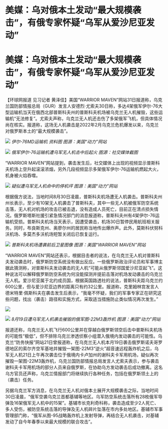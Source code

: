 # 美媒：乌对俄本土发动“最大规模袭击”，有俄专家怀疑“乌军从爱沙尼亚发动”

# 美媒：乌对俄本土发动“最大规模袭击”，有俄专家怀疑“乌军从爱沙尼亚发动”

【环球网报道 见习记者 黄泽佳】美国“WARRIOR
MAVEN”网站31日报道称，乌克兰国防部情报总局（GUR）发言人安德烈·尤索夫30日称，多达4架俄军伊尔-76大型运输机当天在俄西北部普斯科夫州的普斯科夫机场被乌克兰无人机摧毁，这些运输机“无法修复”。尤索夫声称，乌克兰无人机还击伤了多架俄军飞机，但具体情况尚在核实。报道称，这场无人机袭击是2022年2月乌克兰危机爆发以来，乌克兰对俄罗斯本土的“最大规模袭击”。

![](https://inews.gtimg.com/om_bt/OknppeMHcfKAIY0ZmWoFr6iHvX6U7DHDoUMylIp8sJ5TUAA/1000)
_伊尔-76MD运输机 资料图 图源：美国“动力”网站_

![](https://inews.gtimg.com/om_bt/OhEQlAxk8LyfXfC_7mTbKd6YAXUTUkn9rp4W3Ysp3Vr6wAA/1000)
_俄军伊尔-76运输机遭乌军无人机击中后起火 图源：社交媒体截图_

“WARRIOR
MAVEN”网站提到，袭击发生后，社交媒体上出现的视频显示普斯科夫机场上空升起滚滚浓烟，另外几段视频显示多架俄军伊尔-76运输机燃起大火，机身被火焰吞噬。

![](https://inews.gtimg.com/om_bt/OcPTi9QA6mKZFaPQAujo6sLcT5IN1eU-R7r5gl4dECrrMAA/1000)
_疑似遭乌军无人机命中的停机坪 图源：美国“动力”网站_

根据俄方说法，当地时间8月30日凌晨，普斯科夫机场遭无人机袭击。普斯科夫州州长表示，至少有10架无人机袭击了普斯科夫，其中一些无人机被俄军防空系统击落，无人机对机场的攻击已被击退，没有造成人员死亡，目前正在清点损失情况。俄罗斯塔斯社援引紧急情况部门的消息报道称，普斯科夫州有4架伊尔-76运输机受损。普斯科夫机场当天表示，因遭受袭击，机场30日暂停民用航班相关服务。同时，布良斯克州、奥廖尔州的居民称当地传出爆炸声。此外，莫斯科伏努科沃机场、多莫杰多沃机场短暂关闭后已恢复运行。

![](https://inews.gtimg.com/om_bt/OLbhzTX9vOL5livMSwByxqpiu8NAc5R5EZKNRwnLdtAiUAA/1000)
_普斯科夫机场遭袭前后卫星图像 图源：美国“WARRIOR MAVEN”网站_

“WARRIOR
MAVEN”网站还表示，根据目击者的说法，在乌克兰无人机对普斯科夫发动袭击时，俄罗斯防空系统没有做出反应。一些俄罗斯政治评论员和军事博主据此猜测称，对普斯科夫发动袭击的无人机“可能从俄罗斯邻国爱沙尼亚起飞”。这种说法可以解释俄罗斯防空系统为何没能探测并提前击落对机场发动袭击的乌克兰无人机。爱沙尼亚属于北约成员国，根据英国路透社的说法，普斯科夫距乌克兰约600公里，但与爱沙尼亚边界的距离只有约32公里。报道称，克里姆林宫发言人德米特里·佩斯科夫在袭击发生后表示，“我毫不怀疑，我们的军事专家正在研究这些问题，找出（袭击）路径和实施方式，采取适当措施防止类似情况再次发生。”

![](https://inews.gtimg.com/om_bt/Or259gLARrHlhGyplSC8UVNoRAF554ZOpU2zw6eYMOCyMAA/1000)

![](https://inews.gtimg.com/om_bt/OPxqjO7fi7cMZqy1txZTJgRla3ROfStTiQAntAHXI34dcAA/1000)
_8月19日遭乌军无人机袭击摧毁的俄军图-22M3轰炸机 图源：美国“动力”网站_

报道还称，乌克兰无人机飞行600公里并在穿越白俄罗斯领空后击中普斯科夫机场的可能性“极低”，但不排除乌克兰渗透侦察小组潜入俄境内发动袭击的可能性。乌克兰“防务快报”网站21日曾报道称，在乌克兰无人机本月19日袭击俄罗斯诺夫哥罗德地区的索尔齐空军基地并摧毁一架图-22M3“逆火”超音速远程轰炸机之后，乌军无人机21日上午再次袭击位于俄境内卡卢加州的谢科夫卡军用机场，疑似再次摧毁一架图-22M3轰炸机，乌克兰国防部情报总局发言人尤索夫表示，参与袭击谢科夫卡军用机场的部分人员来自俄罗斯，在协助乌方发动袭击后成功撤离。这名乌方官员还声称，乌克兰情报部门将继续执行各种任务，包括在俄罗斯领土上的（袭击）任务。

另据乌克兰军方消息，在乌克兰无人机对俄本土展开大规模袭击之际，当地时间30日凌晨，“俄军空袭乌克兰首都基辅等地区。乌军防空系统击落所有28枚俄军导弹及16架俄军无人机中的15架”。基辅市长克利奇科称，袭击造成至少2人死亡、多人受伤，被防空系统击落的导弹及无人机碎片坠落在市内多处地区。基辅市军事管理部门称，“俄军从图-95战略轰炸机上发射导弹，再结合无人机袭击，对基辅发动了自今年春季以来最大规模的联合攻击”。

